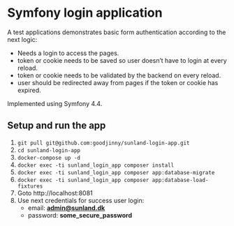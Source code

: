 # Symfony login application
  
A test applications demonstrates basic form authentication according to the next logic:
- Needs a login to access the pages. 
- token or cookie needs to be saved so user doesn’t have to login at every reload. 
- token or cookie needs to be validated by the backend on every reload. 
- user should be redirected away from pages if the token or cookie has expired.

Implemented using Symfony 4.4.

## Setup and run the app

1. `git pull git@github.com:goodjinny/sunland-login-app.git`
2. `cd sunland-login-app`
3. `docker-compose up -d`
4. `docker exec -ti sunland_login_app composer install`
5. `docker exec -ti sunland_login_app composer app:database-migrate`
6. `docker exec -ti sunland_login_app composer app:database-load-fixtures`
7.  Goto http://localhost:8081
8. Use next credentials for success user login:
   - email: **admin@sunland.dk**
   - password: **some_secure_password**